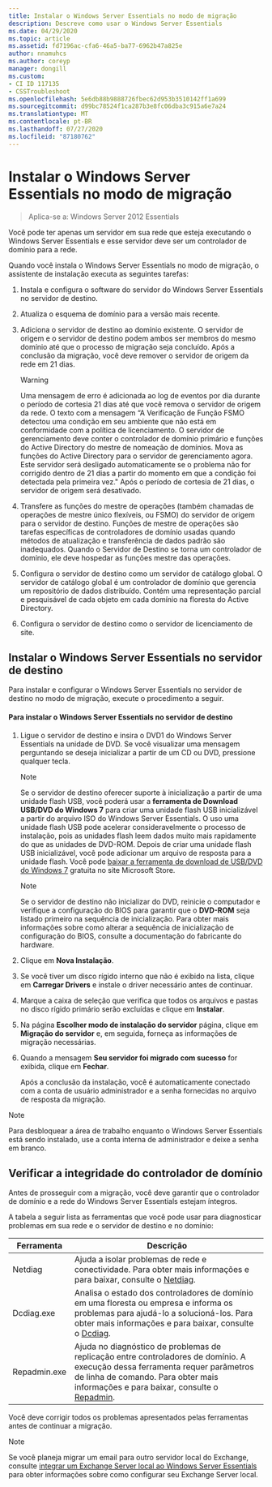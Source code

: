 ```yaml
---
title: Instalar o Windows Server Essentials no modo de migração
description: Descreve como usar o Windows Server Essentials
ms.date: 04/29/2020
ms.topic: article
ms.assetid: fd7196ac-cfa6-46a5-ba77-6962b47a825e
author: nnamuhcs
ms.author: coreyp
manager: dongill
ms.custom:
- CI ID 117135
- CSSTroubleshoot
ms.openlocfilehash: 5e6db88b9888726fbec62d953b3510142ff1a699
ms.sourcegitcommit: d99bc78524f1ca287b3e8fc06dba3c915a6e7a24
ms.translationtype: MT
ms.contentlocale: pt-BR
ms.lasthandoff: 07/27/2020
ms.locfileid: "87180762"
---
```

# <a name="install-windows-server-essentials-in-migration-mode"></a>Instalar o Windows Server Essentials no modo de migração

> Aplica-se a: Windows Server 2012 Essentials

Você pode ter apenas um servidor em sua rede que esteja executando o Windows Server Essentials e esse servidor deve ser um controlador de domínio para a rede.

 Quando você instala o Windows Server Essentials no modo de migração, o assistente de instalação executa as seguintes tarefas:

1.  Instala e configura o software do servidor do Windows Server Essentials no servidor de destino.

2.  Atualiza o esquema de domínio para a versão mais recente.

3.  Adiciona o servidor de destino ao domínio existente. O servidor de origem e o servidor de destino podem ambos ser membros do mesmo domínio até que o processo de migração seja concluído. Após a conclusão da migração, você deve remover o servidor de origem da rede em 21 dias.

    > [!WARNING]
    >  Uma mensagem de erro é adicionada ao log de eventos por dia durante o período de cortesia 21 dias até que você remova o servidor de origem da rede. O texto com a mensagem “A Verificação de Função FSMO detectou uma condição em seu ambiente que não está em conformidade com a política de licenciamento. O servidor de gerenciamento deve conter o controlador de domínio primário e funções do Active Directory do mestre de nomeação de domínios. Mova as funções do Active Directory para o servidor de gerenciamento agora. Este servidor será desligado automaticamente se o problema não for corrigido dentro de 21 dias a partir do momento em que a condição foi detectada pela primeira vez." Após o período de cortesia de 21 dias, o servidor de origem será desativado.

4.  Transfere as funções do mestre de operações (também chamadas de operações de mestre único flexíveis, ou FSMO) do servidor de origem para o servidor de destino. Funções de mestre de operações são tarefas específicas de controladores de domínio usadas quando métodos de atualização e transferência de dados padrão são inadequados. Quando o Servidor de Destino se torna um controlador de domínio, ele deve hospedar as funções mestre das operações.

5.  Configura o servidor de destino como um servidor de catálogo global. O servidor de catálogo global é um controlador de domínio que gerencia um repositório de dados distribuído. Contém uma representação parcial e pesquisável de cada objeto em cada domínio na floresta do Active Directory.

6.  Configura o servidor de destino como o servidor de licenciamento de site.

##  <a name="install-windows-server-essentials-on-the-destination-server"></a><a name="BKMK_Install"></a>Instalar o Windows Server Essentials no servidor de destino
 Para instalar e configurar o Windows Server Essentials no servidor de destino no modo de migração, execute o procedimento a seguir.

#### <a name="to-install-windows-server-essentials-on-the-destination-server"></a>Para instalar o Windows Server Essentials no servidor de destino

1. Ligue o servidor de destino e insira o DVD1 do Windows Server Essentials na unidade de DVD. Se você visualizar uma mensagem perguntando se deseja inicializar a partir de um CD ou DVD, pressione qualquer tecla.

   > [!NOTE]
   >  Se o servidor de destino oferecer suporte à inicialização a partir de uma unidade flash USB, você poderá usar a **ferramenta de Download USB/DVD do Windows 7** para criar uma unidade flash USB inicializável a partir do arquivo ISO do Windows Server Essentials. O uso uma unidade flash USB pode acelerar consideravelmente o processo de instalação, pois as unidades flash leem dados muito mais rapidamente do que as unidades de DVD-ROM. Depois de criar uma unidade flash USB inicializável, você pode adicionar um arquivo de resposta para a unidade flash. Você pode [baixar a ferramenta de download de USB/DVD do Windows 7](https://go.microsoft.com/fwlink/p/?LinkId=248282) gratuita no site Microsoft Store.

   > [!NOTE]
   >  Se o servidor de destino não inicializar do DVD, reinicie o computador e verifique a configuração do BIOS para garantir que o **DVD-ROM** seja listado primeiro na sequência de inicialização. Para obter mais informações sobre como alterar a sequência de inicialização de configuração do BIOS, consulte a documentação do fabricante do hardware.

2. Clique em **Nova Instalação**.

3. Se você tiver um disco rígido interno que não é exibido na lista, clique em **Carregar Drivers** e instale o driver necessário antes de continuar.

4. Marque a caixa de seleção que verifica que todos os arquivos e pastas no disco rígido primário serão excluídas e clique em **Instalar**.

5. Na página **Escolher modo de instalação do servidor** página, clique em **Migração do servidor** e, em seguida, forneça as informações de migração necessárias.

6. Quando a mensagem **Seu servidor foi migrado com sucesso** for exibida, clique em **Fechar**.

   Após a conclusão da instalação, você é automaticamente conectado com a conta de usuário administrador e a senha fornecidas no arquivo de resposta da migração.

> [!NOTE]
>  Para desbloquear a área de trabalho enquanto o Windows Server Essentials está sendo instalado, use a conta interna de administrador e deixe a senha em branco.

##  <a name="verify-the-health-of-the-domain-controller"></a><a name="BKMK_VerifyTheHealthOfDC"></a>Verificar a integridade do controlador de domínio
 Antes de prosseguir com a migração, você deve garantir que o controlador de domínio e a rede do Windows Server Essentials estejam íntegros.

 A tabela a seguir lista as ferramentas que você pode usar para diagnosticar problemas em sua rede e o servidor de destino e no domínio:

|Ferramenta|Descrição|
|----------|-----------------|
|Netdiag|Ajuda a isolar problemas de rede e conectividade. Para obter mais informações e para baixar, consulte o [Netdiag](https://go.microsoft.com/fwlink/?LinkId=217388).|
|Dcdiag.exe|Analisa o estado dos controladores de domínio em uma floresta ou empresa e informa os problemas para ajudá-lo a solucioná-los. Para obter mais informações e para baixar, consulte o [Dcdiag](https://go.microsoft.com/fwlink/?LinkId=217389).|
|Repadmin.exe|Ajuda no diagnóstico de problemas de replicação entre controladores de domínio. A execução dessa ferramenta requer parâmetros de linha de comando. Para obter mais informações e para baixar, consulte o [Repadmin](https://go.microsoft.com/fwlink/?LinkId=217387).|

 Você deve corrigir todos os problemas apresentados pelas ferramentas antes de continuar a migração.

> [!NOTE]
>  Se você planeja migrar um email para outro servidor local do Exchange, consulte [integrar um Exchange Server local ao Windows Server Essentials](../manage/Integrate-an-On-Premises-Exchange-Server-with-Windows-Server-Essentials.md) para obter informações sobre como configurar seu Exchange Server local.
